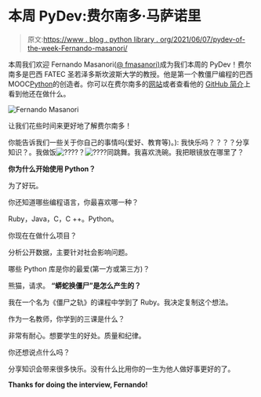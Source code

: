 # 本周 PyDev:费尔南多·马萨诺里

> 原文:[https://www . blog . python library . org/2021/06/07/pydev-of-the-week-Fernando-masanori/](https://www.blog.pythonlibrary.org/2021/06/07/pydev-of-the-week-fernando-masanori/)

本周我们欢迎 Fernando Masanori([@ fmasanori)](https://twitter.com/fmasanori)成为我们本周的 PyDev！费尔南多是巴西 FATEC 圣若泽多斯坎波斯大学的教授。他是第一个教僵尸编程的巴西 MOOC[Python](https://www.youtube.com/c/PythonparaZumbis)的创造者。你可以在费尔南多的[网站](https://linktr.ee/fmasanori)或者查看他的 [GitHub 简介](https://github.com/fmasanori)上看到他还在做什么。

![Fernando Masanori](../Images/33fd6d29224dad4bc5608f4183b2690e.png)

让我们花些时间来更好地了解费尔南多！

你能告诉我们一些关于你自己的事情吗(爱好、教育等)。):
我快乐吗？？？？分享知识？。我做饭![????](../Images/b3429fc572ba966443846c0c612ef194.png)？![????](../Images/579ea9e9a01f7d1e84471c63d659925f.png)同跳舞。我喜欢洗碗。我把眼镜放在哪里了？

**你为什么开始使用 Python？**

为了好玩。

你还知道哪些编程语言，你最喜欢哪一种？

Ruby，Java，C，C ++。Python。

你现在在做什么项目？

分析公开数据，主要针对社会影响问题。

哪些 Python 库是你的最爱(第一方或第三方)？

熊猫，请求。
 **“蟒蛇换僵尸”是怎么产生的？**

我在一个名为《僵尸之轨》的课程中学到了 Ruby。我决定复制这个想法。

作为一名教师，你学到的三课是什么？

非常有耐心。想要学生的好处。质量和纪律。

你还想说点什么吗？

分享知识会带来很多快乐。没有什么比用你的一生为他人做好事更好的了。

**Thanks for doing the interview, Fernando!**